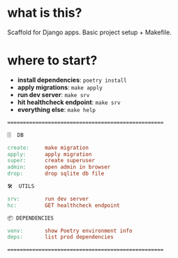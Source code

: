 # what is this?

Scaffold for Django apps. Basic project setup + Makefile.

# where to start?

* __install dependencies__: `poetry install`
* __apply migrations__: `make apply`
* __run dev server__: `make srv`
* __hit healthcheck endpoint__: `make srv`
* __everything else__: `make help`

```Makefile
==================================================

🗄  DB

create:     make migration
apply:      apply migration
super:      create superuser
admin:      open admin in browser
drop:       drop sqlite db file

🛠  UTILS

srv:        run dev server
hc:         GET healthcheck endpoint

📦 DEPENDENCIES

venv:       show Poetry environment info
deps:       list prod dependencies

==================================================
```
